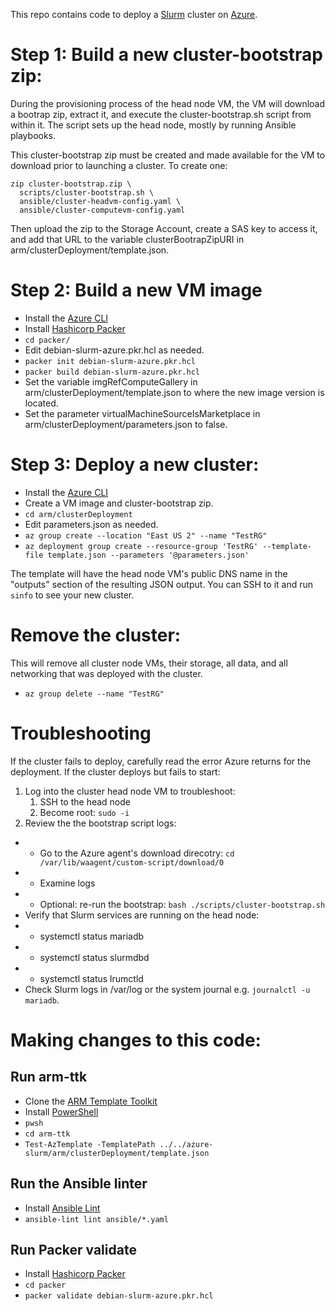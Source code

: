 This repo contains code to deploy a [Slurm](https://slurm.schedmd.com/) cluster on [Azure](https://azure.microsoft.com/en-us/).

# Step 1: Build a new cluster-bootstrap zip:
During the provisioning process of the head node VM, the VM will download a bootrap zip, extract it, and execute the cluster-bootstrap.sh script from within it. The script sets up the head node, mostly by running Ansible playbooks.

This cluster-bootstrap zip must be created and made available for the VM to download prior to launching a cluster. To create one:

```
zip cluster-bootstrap.zip \
  scripts/cluster-bootstrap.sh \
  ansible/cluster-headvm-config.yaml \
  ansible/cluster-computevm-config.yaml
```
Then upload the zip to the Storage Account, create a SAS key to access it, and add that URL to the variable clusterBootrapZipURI in arm/clusterDeployment/template.json.

# Step 2: Build a new VM image
  - Install the [Azure CLI](https://docs.microsoft.com/en-us/cli/azure/)
  - Install [Hashicorp Packer](https://www.packer.io/)
  - `cd packer/`
  - Edit debian-slurm-azure.pkr.hcl as needed.
  - `packer init debian-slurm-azure.pkr.hcl`
  - `packer build debian-slurm-azure.pkr.hcl`
  - Set the variable imgRefComputeGallery in arm/clusterDeployment/template.json to where the new image version is located.
  - Set the parameter virtualMachineSourceIsMarketplace in arm/clusterDeployment/parameters.json to false.

# Step 3: Deploy a new cluster:
  - Install the [Azure CLI](https://docs.microsoft.com/en-us/cli/azure/)
  - Create a VM image and cluster-bootstrap zip.
  - `cd arm/clusterDeployment`
  - Edit parameters.json as needed.
  - `az group create --location "East US 2" --name "TestRG"`
  - `az deployment group create --resource-group 'TestRG' --template-file template.json --parameters '@parameters.json'`

The template will have the head node VM's public DNS name in the "outputs" section of the resulting JSON output. You can SSH to it and run `sinfo` to see your new cluster.

# Remove the cluster:
This will remove all cluster node VMs, their storage, all data, and all networking that was deployed with the cluster.

  - `az group delete --name "TestRG"`

# Troubleshooting
If the cluster fails to deploy, carefully read the error Azure returns for the deployment.
If the cluster deploys but fails to start:
  1. Log into the cluster head node VM to troubleshoot:
      1. SSH to the head node
      2. Become root: `sudo -i`
  2. Review the the bootstrap script logs:
  - - Go to the Azure agent's download direcotry: `cd /var/lib/waagent/custom-script/download/0`
  - - Examine logs
  - - Optional: re-run the bootstrap: `bash ./scripts/cluster-bootstrap.sh`
  - Verify that Slurm services are running on the head node:
  - - systemctl status mariadb
  - - systemctl status slurmdbd
  - - systemctl status lrumctld
  - Check Slurm logs in /var/log or the system journal e.g. `journalctl -u mariadb`.

# Making changes to this code:

## Run arm-ttk
  - Clone the [ARM Template Toolkit](https://github.com/Azure/arm-ttk)
  - Install [PowerShell](https://docs.microsoft.com/en-us/powershell/)
  - `pwsh`
  - `cd arm-ttk`
  - `Test-AzTemplate -TemplatePath ../../azure-slurm/arm/clusterDeployment/template.json`

## Run the Ansible linter
  - Install [Ansible Lint](https://ansible-lint.readthedocs.io/en/latest/)
  - `ansible-lint lint ansible/*.yaml`

## Run Packer validate
  - Install [Hashicorp Packer](https://www.packer.io/)
  - `cd packer`
  - `packer validate debian-slurm-azure.pkr.hcl`